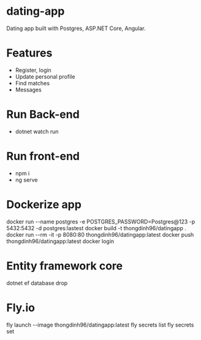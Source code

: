 # dating-app
Dating app built with Postgres, ASP.NET Core, Angular.

# Features
- Register, login
- Update personal profile
- Find matches
- Messages

# Run Back-end
- dotnet watch run

# Run front-end
- npm i
- ng serve

# Dockerize app
docker run --name postgres -e POSTGRES_PASSWORD=Postgres@123 -p 5432:5432 -d postgres:lastest
docker build -t thongdinh96/datingapp .
docker run --rm -it -p 8080:80 thongdinh96/datingapp:latest
docker push thongdinh96/datingapp:latest
docker login

# Entity framework core
dotnet ef database drop

# Fly.io
fly launch --image thongdinh96/datingapp:latest
fly secrets list
fly secrets set
